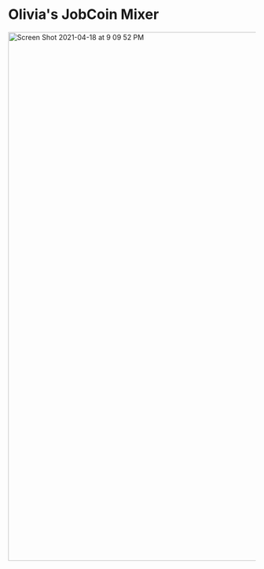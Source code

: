 # Olivia's JobCoin Mixer


<img width="1075" alt="Screen Shot 2021-04-18 at 9 09 52 PM" src="https://user-images.githubusercontent.com/17032867/115168881-71cb1e00-a08a-11eb-97d9-6c41f2a5321f.png">

